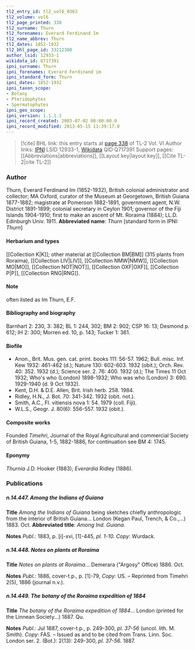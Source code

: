 ```yaml
---
tl2_entry_id: tl2_vol6_0363
tl2_volume: vol6
tl2_page_printed: 338
tl2_surname: Thurn
tl2_forenames: Everard Ferdinand Im
tl2_name_abbrev: Thurn
tl2_dates: 1852-1932
tl2_bhl_page_id: 33212380
author_lsid: 12933-1
wikidata_id: Q717391
ipni_surname: Thurn
ipni_forenames: Everard Ferdinand im
ipni_standard_form: Thurn
ipni_dates: 1852-1932
ipni_taxon_scope: 
- Botany
- Pteridophytes
- Spermatophytes
ipni_geo_scope: 
ipni_version: 1.1.1.1
ipni_record_created: 2003-07-02 00:00:00.0
ipni_record_modified: 2013-05-15 11:39:17.0
---
```


> [!cite] BHL link: this entry starts at [page 338](https://www.biodiversitylibrary.org/page/33212380) of TL-2 Vol. VI
> Author links: [IPNI](https://www.ipni.org/a/12933-1) LSID 12933-1, [Wikidata](https://www.wikidata.org/wiki/Q717391) QID Q717391
> Support pages: [[Abbreviations|abbreviations]], [[Layout key|layout key]], [[Cite TL-2|cite TL-2]]

### Author

Thurn, Everard Ferdinand Im (1852-1932), British colonial administrator and collector; MA Oxford, curator of the Museum at Georgetown, British Guiana 1877-1882; magistrate at Pomeroon 1882-1891, government agent, N.W. District 1891-1899; colonial secretary in Ceylon 1901; governor of the Fiji Islands 1904-1910; first to make an ascent of Mt. Roraima (1884); LL.D. Edinburgh Univ. 1911. 
**Abbreviated name**: *Thurn* \[standard form in IPNI: *Thurn*\]

#### Herbarium and types

[[Collection K|K]]; other material at [[Collection BM|BM]] (315 plants from Roraima), [[Collection LIV|LIV]], [[Collection NMW|NMW]], [[Collection MO|MO]], [[Collection NOT|NOT]], [[Collection OXF|OXF]], [[Collection P|P]], [[Collection RNG|RNG]].

#### Note

often listed as Im Thurn, E.F.

#### Bibliography and biography

Barnhart 2: 230, 3: 382; BL 1: 244, 302; BM 2: 902; CSP 16: 13; Desmond p. 612; IH 2: 300; Morren ed. 10, p. 143; Tucker 1: 361.

#### Biofile

- Anon., Brit. Mus. gen. cat. print. books 111: 56-57. 1962; Bull. misc. Inf. Kew 1932: 461-462 (d.); Nature 130: 602-603. 1932 (obit.); Orch. Rev. 40: 352. 1932 (d.); Science ser. 2. 76: 400. 1932 (d.); The Times 11 Oct 1932; Who's who (London) 1898-1932; Who was who (London) 3: 690. 1929-1940 (d. 9 Oct 1932).
- Kent, D.H. & D.E. Allen, Brit. Irish herb. 258. 1984.
- Ridley, H.N., J. Bot. 70: 341-342. 1932 (obit. not.).
- Smith, A.C., Fl. vitiensis nova 1: 54. 1979 (coll. Fiji).
- W.L.S., Geogr. J. 80(6): 556-557. 1932 (obit.).

#### Composite works

Founded *Timehri*, Journal of the Royal Agricultural and commercial Society of British Guiana, 1-5, 1882-1886, for continuation see BM 4: 1745.

#### Eponymy

*Thurnia* J.D. Hooker (1883); *Everardia* Ridley (1886).

### Publications

##### n.14.447. Among the Indians of Guiana

**Title**
*Among the Indians of Guiana* being sketches chiefly anthropologic from the interior of British Guiana... London (Kegan Paul, Trench, & Co.,...) 1883. Oct.
**Abbreviated title**: *Among Ind. Guiana*.

**Notes**
*Publ*.: 1883, p. \[i\]-xvi, \[1\]-445, *pl. 1-10. Copy*: Wurdack.

##### n.14.448. Notes on plants at Roraima

**Title**
*Notes on plants at Roraima*... Demerara ("Argosy" Office) 1886. Oct.

**Notes**
*Publ*.: 1886, cover-t.p., p. \[1\]-79, *Copy*: US. – Reprinted from Timehri 2(5), 1886 (journal n.v.).

##### n.14.449. The botany of the Roraima expedition of 1884

**Title**
*The botany of the Roraima expedition of 1884*... London (printed for the Linnean Society...) 1887. Qu.

**Notes**
*Publ*.: Jul 1887, cover-t.p., p. 249-300, *pl. 37-56* (uncol. lith. M. Smith). *Copy*: FAS. – Issued as and to be cited from Trans. Linn. Soc. London ser. 2. (Bot.): 2(13): 249-300, *pl. 37-56.* 1887.

